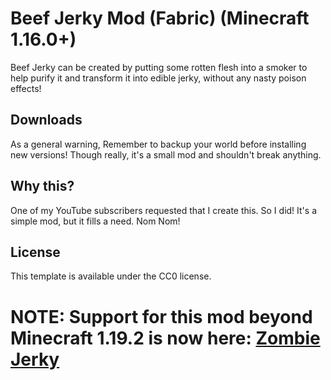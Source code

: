 # Beef Jerky Mod (Fabric) (Minecraft 1.16.0+)

Beef Jerky can be created by putting some rotten flesh into a smoker to help purify it and transform it into edible jerky, without any nasty poison effects!

## Downloads

As a general warning, Remember to backup your world before installing new versions! Though really, it's a small mod and shouldn't break anything.

## Why this?

One of my YouTube subscribers requested that I create this. So I did! It's a simple mod, but it fills a need. Nom Nom!

## License

This template is available under the CC0 license.

# NOTE: Support for this mod beyond Minecraft 1.19.2 is now here: [Zombie Jerky](https://github.com/kestalkayden/zombie-jerky)
